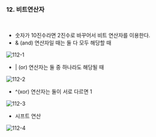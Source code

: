 ### 12. 비트연산자

<br>

- 숫자가 10진수라면 2진수로 바꾸어서 비트 연산자를 이용한다.
- & (and) 연산자일 때는 둘 다 모두 해당할 때

![112-1](https://user-images.githubusercontent.com/75867748/105182842-ddc3e600-5b70-11eb-9d6b-84d5675e2883.png)

- | (or) 연산자는 둘 중 하나라도 해당될 때

![112-2](https://user-images.githubusercontent.com/75867748/105182995-09df6700-5b71-11eb-8b86-da6f48d553a1.png)

- ^(xor) 연산자는 둘이 서로 다르면 1

![112-3](https://user-images.githubusercontent.com/75867748/105183382-76f2fc80-5b71-11eb-9244-d84715fd9f57.png)

- 시프트 연산

![112-4](https://user-images.githubusercontent.com/75867748/105183668-ce916800-5b71-11eb-8ccb-2b894a399927.png)

